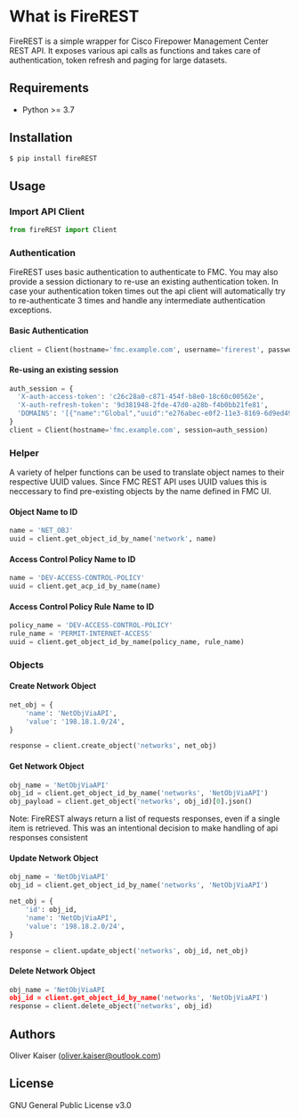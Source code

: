 # What is FireREST

FireREST is a simple wrapper for Cisco Firepower Management Center REST API. It exposes various api calls
as functions and takes care of authentication, token refresh and paging for large datasets.

## Requirements 

* Python >= 3.7

## Installation

```bash
$ pip install fireREST
```

## Usage

### Import API Client

```python
from fireREST import Client
```

### Authentication

FireREST uses basic authentication to authenticate to FMC. You may also provide a session dictionary
to re-use an existing authentication token. In case your authentication token times out the api client
will automatically try to re-authenticate 3 times and handle any intermediate authentication exceptions.

#### Basic Authentication

```python
client = Client(hostname='fmc.example.com', username='firerest', password='Cisco123')
```

#### Re-using an existing session

```python
auth_session = {
  'X-auth-access-token': 'c26c28a0-c871-454f-b8e0-18c60c00562e',
  'X-auth-refresh-token': '9d381948-2fde-47d0-a28b-f4b0bb21fe81',
  'DOMAINS': '[{"name":"Global","uuid":"e276abec-e0f2-11e3-8169-6d9ed49b625f"}, {"name":"Global/Devel","uuid":"61e913a3-4bd6-7bde-54b6-000000000000"}]',
}
client = Client(hostname='fmc.example.com', session=auth_session)
```

### Helper

A variety of helper functions can be used to translate object names to their respective UUID values. Since FMC REST API uses UUID values this is neccessary
to find pre-existing objects by the name defined in FMC UI.

#### Object Name to ID

```python
name = 'NET_OBJ'
uuid = client.get_object_id_by_name('network', name)
```

#### Access Control Policy Name to ID

```python
name = 'DEV-ACCESS-CONTROL-POLICY'
uuid = client.get_acp_id_by_name(name)
```

#### Access Control Policy Rule Name to ID

```python
policy_name = 'DEV-ACCESS-CONTROL-POLICY'
rule_name = 'PERMIT-INTERNET-ACCESS'
uuid = client.get_object_id_by_name(policy_name, rule_name)
```

### Objects

#### Create Network Object

```python
net_obj = { 
    'name': 'NetObjViaAPI',
    'value': '198.18.1.0/24',
}

response = client.create_object('networks', net_obj)
```

#### Get Network Object

```python
obj_name = 'NetObjViaAPI'
obj_id = client.get_object_id_by_name('networks', 'NetObjViaAPI')
obj_payload = client.get_object('networks', obj_id)[0].json()
```

Note: FireREST always return a list of requests responses, even if a single item is retrieved. This
was an intentional decision to make handling of api responses consistent

#### Update Network Object

```python
obj_name = 'NetObjViaAPI'
obj_id = client.get_object_id_by_name('networks', 'NetObjViaAPI')

net_obj = {
    'id': obj_id,
    'name': 'NetObjViaAPI',
    'value': '198.18.2.0/24',
}

response = client.update_object('networks', obj_id, net_obj)
```

#### Delete Network Object

```python
obj_name = 'NetObjViaAPI
obj_id = client.get_object_id_by_name('networks', 'NetObjViaAPI')
response = client.delete_object('networks', obj_id)
```


## Authors 

Oliver Kaiser (oliver.kaiser@outlook.com)

## License

GNU General Public License v3.0
